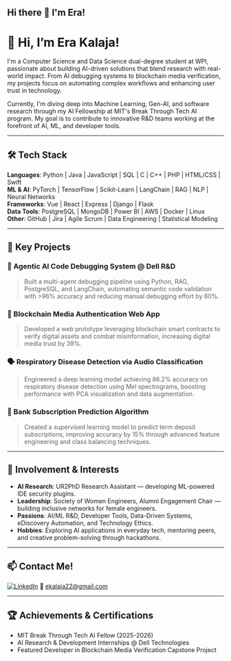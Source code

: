 ## Hi there 👋 I'm Era!

# 👋 Hi, I’m Era Kalaja!

I'm a Computer Science and Data Science dual-degree student at WPI, passionate about building AI-driven solutions that blend research with real-world impact. From AI debugging systems to blockchain media verification, my projects focus on automating complex workflows and enhancing user trust in technology.

Currently, I'm diving deep into Machine Learning, Gen-AI, and software research through my AI Fellowship at MIT's Break Through Tech AI program. My goal is to contribute to innovative R&D teams working at the forefront of AI, ML, and developer tools.

---

## 🛠 Tech Stack
**Languages**: Python | Java | JavaScript | SQL | C | C++ | PHP | HTML/CSS | Swift  
**ML & AI**: PyTorch | TensorFlow | Scikit-Learn | LangChain | RAG | NLP | Neural Networks  
**Frameworks**: Vue | React | Express | Django | Flask  
**Data Tools**: PostgreSQL | MongoDB | Power BI | AWS | Docker | Linux  
**Other**: GitHub | Jira | Agile Scrum | Data Engineering | Statistical Modeling

---

## 🚀 Key Projects

### 🔧 Agentic AI Code Debugging System @ Dell R&D
> Built a multi-agent debugging pipeline using Python, RAG, PostgreSQL, and LangChain, automating semantic code validation with >96% accuracy and reducing manual debugging effort by 80%.

### 🧾 Blockchain Media Authentication Web App
> Developed a web prototype leveraging blockchain smart contracts to verify digital assets and combat misinformation, increasing digital media trust by 39%.

### 🗣️ Respiratory Disease Detection via Audio Classification
> Engineered a deep learning model achieving 86.2% accuracy on respiratory disease detection using Mel spectrograms, boosting performance with PCA visualization and data augmentation.

### 🏦 Bank Subscription Prediction Algorithm
> Created a supervised learning model to predict term deposit subscriptions, improving accuracy by 15% through advanced feature engineering and class balancing techniques.

---

## 🌱 Involvement & Interests
- **AI Research**: UR2PhD Research Assistant — developing ML-powered IDE security plugins.
- **Leadership**: Society of Women Engineers, Alumni Engagement Chair — building inclusive networks for female engineers.
- **Passions**: AI/ML R&D, Developer Tools, Data-Driven Systems, eDiscovery Automation, and Technology Ethics.
- **Hobbies**: Exploring AI applications in everyday tech, mentoring peers, and creative problem-solving through hackathons.

---

## 📫 Contact Me!
[![LinkedIn](https://img.shields.io/badge/LinkedIn-blue?style=flat&logo=linkedin)](https://www.linkedin.com/in/era-kalaja/)
📧 ekalaja22@gmail.com

---

## 🏆 Achievements & Certifications
- MIT Break Through Tech AI Fellow (2025-2026)
- AI Research & Development Internships @ Dell Technologies
- Featured Developer in Blockchain Media Verification Capstone Project


<!--
**csera5/csera5** is a ✨ _special_ ✨ repository because its `README.md` (this file) appears on your GitHub profile.

Here are some ideas to get you started:

- 🔭 I’m currently working on ...
- 🌱 I’m currently learning ...
- 👯 I’m looking to collaborate on ...
- 🤔 I’m looking for help with ...
- 💬 Ask me about ...
- 📫 How to reach me: ...
- 😄 Pronouns: ...
- ⚡ Fun fact: ...
-->
